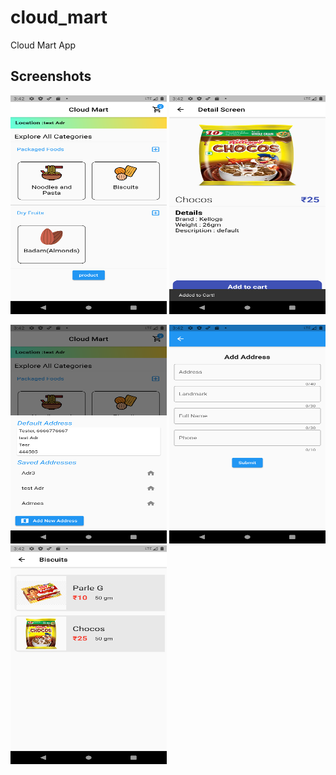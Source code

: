 # cloud_mart

Cloud Mart App

## Screenshots

<img src="https://github.com/riteshk98/cloud_mart/blob/master/assets/sc0.png" width="250" height="350"> <img src="https://github.com/riteshk98/cloud_mart/blob/master/assets/sc1.png" width="250" height="350">

<img src="https://github.com/riteshk98/cloud_mart/blob/master/assets/sc2.png" width="250" height="350"> <img src="https://github.com/riteshk98/cloud_mart/blob/master/assets/sc3.png" width="250" height="350">
<img src="https://github.com/riteshk98/cloud_mart/blob/master/assets/sc4.png" width="250" height="350">
